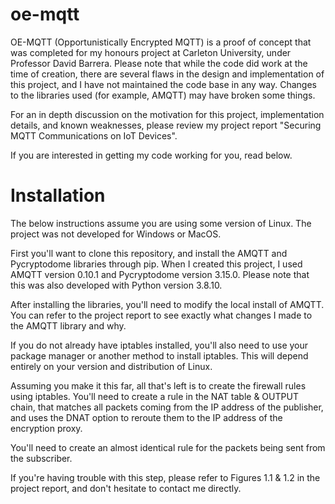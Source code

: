 # oe-mqtt

OE-MQTT (Opportunistically Encrypted MQTT) is a proof of concept that was completed for my honours project at Carleton University, under Professor David Barrera. Please note that while the code did work at the time of creation, there are several flaws in the design and implementation of this project, and I have not maintained the code base in any way. Changes to the libraries used (for example, AMQTT) may have broken some things. 

For an in depth discussion on the motivation for this project, implementation details, and known weaknesses, please review my project report "Securing MQTT Communications on IoT Devices".

If you are interested in getting my code working for you, read below.

# Installation

The below instructions assume you are using some version of Linux. The project was not developed for Windows or MacOS.

First you'll want to clone this repository, and install the AMQTT and Pycryptodome libraries through pip. When I created this project, I used AMQTT version 0.10.1 and Pycryptodome version 3.15.0. Please note that this was also developed with Python version 3.8.10.

After installing the libraries, you'll need to modify the local install of AMQTT. You can refer to the project report to see exactly what changes I made to the AMQTT library and why.

If you do not already have iptables installed, you'll also need to use your package manager or another method to install iptables. This will depend entirely on your version and distribution of Linux.

Assuming you make it this far, all that's left is to create the firewall rules using iptables. You'll need to create a rule in the NAT table & OUTPUT chain, that matches all packets coming from the IP address of the publisher, and uses the DNAT option to reroute them to the IP address of the encryption proxy. 

You'll need to create an almost identical rule for the packets being sent from the subscriber.

If you're having trouble with this step, please refer to Figures 1.1 & 1.2 in the project report, and don't hesitate to contact me directly.

